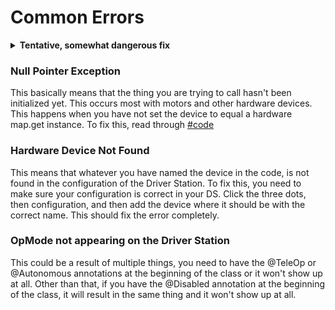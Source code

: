 # Common Errors

<details>

<summary><strong>Tentative, somewhat dangerous fix</strong></summary>

When updating or upgrading your control hub, you may get an error saying something like, could not find a file, in some random folder that you can't find. This is caused by an error in your gradle code. If you can't find another way to fix it I would recommend this method, it is a little complicated but will solve it. First, create a new repository **DO NOT ADD ANYTHING AUTOMATICALLY** not even a read me we will call this repository our bridge. Then scroll down to the bottom and tap import from repository, grab the URL of your old repository and make sure it finished importing. Then go into the old repositories settings and delete the repository. Then go to the FTC Robot Controller and fork it. You will want to clone both the bridge repository and the new one we just forked. Now you will copy over all of your working files from the bridge repo and put them in your new repository. As soon as that is finished and committed you should be good to go, you can then delete the bridge repository.

</details>

### Null Pointer Exception

This basically means that the thing you are trying to call hasn't been initialized yet. This occurs most with motors and other hardware devices. This happens when you have not set the device to equal a hardware map.get instance. To fix this, read through [#code](coding.md#code "mention")

### Hardware Device Not Found

This means that whatever you have named the device in the code, is not found in the configuration of the Driver Station. To fix this, you need to make sure your configuration is correct in your DS. Click the three dots, then configuration, and then add the device where it should be with the correct name. This should fix the error completely.

### OpMode not appearing on the Driver Station

This could be a result of multiple things, you need to have the @TeleOp or @Autonomous annotations at the beginning of the class or it won't show up at all. Other than that, if you have the @Disabled annotation at the beginning of the class, it will result in the same thing and it won't show up at all.


